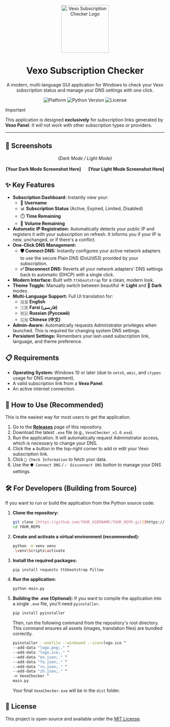 <p align="center">
  <img src="./logo.png" alt="Vexo Subscription Checker Logo" width="150"/>
</p>

<h1 align="center">Vexo Subscription Checker</h1>

<p align="center">
  A modern, multi-language GUI application for Windows to check your Vexo subscription status and manage your DNS settings with one click.
</p>

<p align="center">
  <img alt="Platform" src="https://img.shields.io/badge/platform-Windows-orange.svg">
  <img alt="Python Version" src="https://img.shields.io/badge/python-3.7+-blue.svg">
  <img alt="License" src="https://img.shields.io/badge/license-MIT-green.svg">
</p>

> [!IMPORTANT]
> This application is designed **exclusively** for subscription links generated by **Vexo Panel**. It will not work with other subscription types or providers.

---

## 📸 Screenshots

<p align="center">
  <em>(Dark Mode / Light Mode)</em>
  <br><br>
  <strong>[Your Dark Mode Screenshot Here]</strong>
  &nbsp;&nbsp;&nbsp;&nbsp;
  <strong>[Your Light Mode Screenshot Here]</strong>
</p>


## ✨ Key Features

* **Subscription Dashboard:** Instantly view your:
    * 👤 **Username**
    * 📊 **Subscription Status** (Active, Expired, Limited, Disabled)
    * ⏱️ **Time Remaining**
    * 💾 **Volume Remaining**
* **Automatic IP Registration:** Automatically detects your public IP and registers it with your subscription on refresh. It informs you if your IP is new, unchanged, or if there's a conflict.
* **One-Click DNS Management:**
    * **🛡️ Connect DNS:** Instantly configures your active network adapters to use the secure Plain DNS (DoU/d53) provided by your subscription.
    * **✅ Disconnect DNS:** Reverts all your network adapters' DNS settings back to automatic (DHCP) with a single click.
* **Modern Interface:** Built with `ttkbootstrap` for a clean, modern look.
* **Theme Toggle:** Manually switch between beautiful ☀️ **Light** and 🌙 **Dark** modes.
* **Multi-Language Support:** Full UI translation for:
    * 🇬🇧 **English**
    * 🇮🇷 **Farsi (فارسی)**
    * 🇷🇺 **Russian (Русский)**
    * 🇨🇳 **Chinese (中文)**
* **Admin-Aware:** Automatically requests Administrator privileges when launched. This is required for changing system DNS settings.
* **Persistent Settings:** Remembers your last-used subscription link, language, and theme preference.

## 📋 Requirements

* **Operating System:** Windows 10 or later (due to `netsh`, `wmic`, and `ctypes` usage for DNS management).
* A valid subscription link from a **Vexo Panel**.
* An active internet connection.

## 🚀 How to Use (Recommended)

This is the easiest way for most users to get the application.

1.  Go to the [**Releases**](https://github.com/YOUR_USERNAME/YOUR_REPO/releases) page of this repository.
2.  Download the latest `.exe` file (e.g., `VexoChecker_v1.0.exe`).
3.  Run the application. It will automatically request Administrator access, which is necessary to change your DNS.
4.  Click the `➕` button in the top-right corner to add or edit your Vexo subscription link.
5.  Click `🔄 Check Information` to fetch your data.
6.  Use the `🛡️ Connect DNS` / `✅ Disconnect DNS` button to manage your DNS settings.

## 🛠️ For Developers (Building from Source)

If you want to run or build the application from the Python source code:

1.  **Clone the repository:**
    ```sh
    git clone [https://github.com/YOUR_USERNAME/YOUR_REPO.git](https://github.com/YOUR_USERNAME/YOUR_REPO.git)
    cd YOUR_REPO
    ```

2.  **Create and activate a virtual environment (recommended):**
    ```sh
    python -m venv venv
    .\venv\Scripts\activate
    ```

3.  **Install the required packages:**
    ```sh
    pip install requests ttkbootstrap Pillow
    ```

4.  **Run the application:**
    ```sh
    python main.py
    ```

5.  **Building the .exe (Optional):**
    If you want to compile the application into a single `.exe` file, you'll need `pyinstaller`.
    ```sh
    pip install pyinstaller
    ```
    Then, run the following command from the repository's root directory. This command ensures all assets (images, translation files) are bundled correctly.
    ```sh
    pyinstaller --onefile --windowed --icon=logo.ico ^
    --add-data "logo.png;." ^
    --add-data "logo.ico;." ^
    --add-data "en.json;." ^
    --add-data "fa.json;." ^
    --add-data "ru.json;." ^
    --add-data "zh.json;." ^
    -n VexoChecker ^
    main.py
    ```
    Your final `VexoChecker.exe` will be in the `dist` folder.

## 📄 License

This project is open-source and available under the [MIT License](LICENSE).
